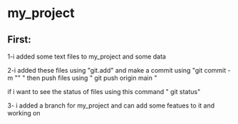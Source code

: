 # my_project
## First:

1-i added some text files to my_project and some data

2-i added these files using "git.add" and make a commit using "git commit -m "" "
then push files using " git push origin main "

if i want to see the status of files using this command " git status"

3- i added a branch for my_project and can add some featues to it and working on 
